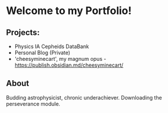 # Welcome to my Portfolio! 

## Projects: 
- Physics IA Cepheids DataBank
- Personal Blog (Private)
- 'cheesyminecart', my magnum opus - https://publish.obsidian.md/cheesyminecart/

## About

Budding astrophysicist, chronic underachiever. Downloading the perseverance module. 






<!--
**cheesyminecart/cheesyminecart** is a ✨ _special_ ✨ repository because its `README.md` (this file) appears on your GitHub profile.

Here are some ideas to get you started:

- 🔭 I’m currently working on ...
- 🌱 I’m currently learning ...
- 👯 I’m looking to collaborate on ...
- 🤔 I’m looking for help with ...
- 💬 Ask me about ...
- 📫 How to reach me: ...
- 😄 Pronouns: ...
- ⚡ Fun fact: ...
-->
